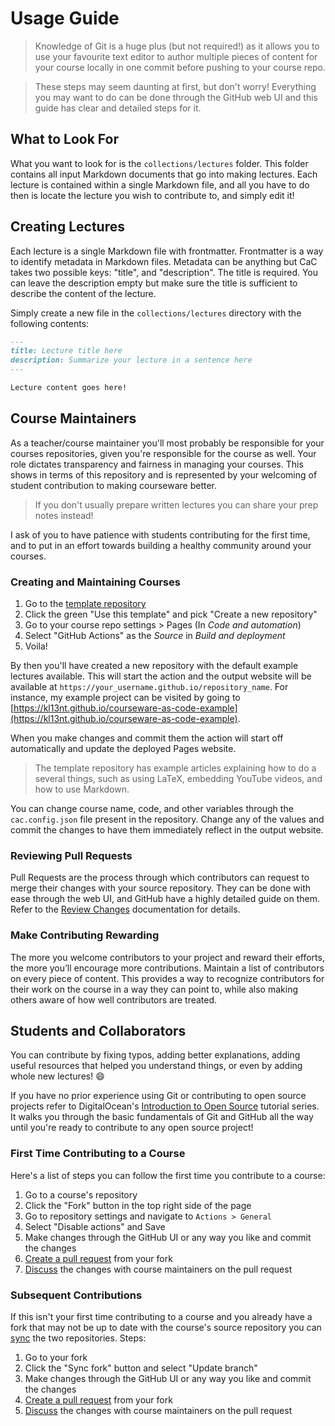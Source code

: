 # Usage Guide

> Knowledge of Git is a huge plus (but not required!) as it allows you to use
> your favourite text editor to author multiple pieces of content for your
> course locally in one commit before pushing to your course repo.

> These steps may seem daunting at first, but don't worry! Everything you may
> want to do can be done through the GitHub web UI and this guide has clear and
> detailed steps for it.

## What to Look For

What you want to look for is the `collections/lectures` folder. This folder
contains all input Markdown documents that go into making lectures. Each
lecture is contained within a single Markdown file, and all you have to do then is
locate the lecture you wish to contribute to, and simply edit it!

## Creating Lectures

Each lecture is a single Markdown file with frontmatter. Frontmatter is a way to
identify metadata in Markdown files. Metadata can be anything but CaC takes two
possible keys: "title", and "description". The title is required. You can leave
the description empty but make sure the title is sufficient to describe the
content of the lecture.

Simply create a new file in the `collections/lectures` directory with the
following contents:

```markdown
---
title: Lecture title here
description: Summarize your lecture in a sentence here
---

Lecture content goes here!
```

## Course Maintainers

As a teacher/course maintainer you'll most probably be responsible for your
courses repositories, given you're responsible for the course as well. Your role
dictates transparency and fairness in managing your courses. This shows in terms
of this repository and is represented by your welcoming of student contribution
to making courseware better.

> If you don't usually prepare written lectures you can share your prep notes
> instead!

I ask of you to have patience with students contributing for the first time, and
to put in an effort towards building a healthy community around your courses.

### Creating and Maintaining Courses

1. Go to the [template repository]
2. Click the green "Use this template" and pick "Create a new repository"
3. Go to your course repo settings > Pages (In _Code and automation_)
4. Select "GitHub Actions" as the _Source_ in _Build and deployment_
5. Voila!

By then you'll have created a new repository with the default example lectures
available. This will start the action and the output website will be available at
`https://your_username.github.io/repository_name`. For instance, my example
project can be visited by going to
[https://kl13nt.github.io/courseware-as-code-example](https://kl13nt.github.io/courseware-as-code-example).

When you make changes and commit them the
action will start off automatically and update the deployed Pages website.

> The template repository has example articles explaining how to do a several
> things, such as using LaTeX, embedding YouTube videos, and how to use
> Markdown.

You can change course name, code, and other variables through the
`cac.config.json` file present in the repository. Change any of the values and
commit the changes to have them immediately reflect in the output website.

### Reviewing Pull Requests

Pull Requests are the process through which contributors can request to merge
their changes with your source repository. They can be done with ease through the web
UI, and GitHub have a highly detailed guide on them. Refer to the [Review
Changes] documentation for details.

### Make Contributing Rewarding

The more you welcome contributors to your project and reward their efforts, the
more you’ll encourage more contributions. Maintain a list of contributors on
every piece of content. This provides a way to recognize contributors for their
work on the course in a way they can point to, while also making others aware of
how well contributors are treated.

## Students and Collaborators

You can contribute by fixing typos, adding better explanations, adding useful resources
that helped you understand things, or even by adding whole new lectures! 😄

If you have no prior experience using Git or contributing to open source
projects refer to DigitalOcean's [Introduction to Open Source] tutorial series.
It walks you through the basic fundamentals of Git and GitHub all the way until you're
ready to contribute to any open source project!

### First Time Contributing to a Course

Here's a list of steps you can follow the first time you contribute to a course:

1. Go to a course's repository
2. Click the "Fork" button in the top right side of the page
3. Go to repository settings and navigate to `Actions > General`
4. Select "Disable actions" and Save
5. Make changes through the GitHub UI or any way you like and commit the changes
6. [Create a pull request] from your fork
7. [Discuss] the changes with course maintainers on the pull request

### Subsequent Contributions

If this isn't your first time contributing to a course and you already have a
fork that may not be up to date with the course's source repository you can
[sync] the two repositories. Steps:

1. Go to your fork
2. Click the "Sync fork" button and select "Update branch"
3. Make changes through the GitHub UI or any way you like and commit the changes
4. [Create a pull request] from your fork
5. [Discuss] the changes with course maintainers on the pull request

[template repository]: https://github.com/KL13NT/courseware-as-code-example
[create a pull request]: https://docs.github.com/en/pull-requests/collaborating-with-pull-requests/proposing-changes-to-your-work-with-pull-requests/creating-a-pull-request-from-a-fork
[discuss]: https://docs.github.com/en/pull-requests/collaborating-with-pull-requests/proposing-changes-to-your-work-with-pull-requests/about-pull-requests#about-pull-requests
[introduction to open source]: https://www.digitalocean.com/community/tutorial_series/an-introduction-to-open-source
[sync]: https://docs.github.com/en/pull-requests/collaborating-with-pull-requests/working-with-forks/syncing-a-fork
[review changes]: https://docs.github.com/en/pull-requests/collaborating-with-pull-requests/reviewing-changes-in-pull-requests/about-pull-request-reviews
